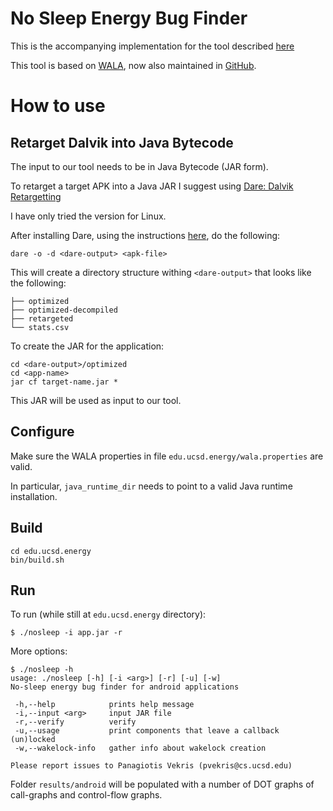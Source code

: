 # No Sleep Energy Bug Finder

This is the accompanying implementation for the tool described
[here](http://goto.ucsd.edu/~pvekris/docs/hotpower12.pdf)

This tool is based on [WALA](http://wala.sourceforge.net/wiki/index.php/Main_Page), now also maintained in [GitHub](https://github.com/wala/WALA).

# How to use

## Retarget Dalvik into Java Bytecode

The input to our tool needs to be in Java Bytecode (JAR form). 

To retarget a target APK into a Java JAR I suggest using
[Dare: Dalvik Retargetting](http://siis.cse.psu.edu/dare/)

I have only tried the version for Linux.

After installing Dare, using the instructions
[here](http://siis.cse.psu.edu/dare/installation.html), do the following:

```
dare -o -d <dare-output> <apk-file>
```

This will create a directory structure withing `<dare-output>` that looks like
the following: 

```
├── optimized
├── optimized-decompiled
├── retargeted
└── stats.csv
```

To create the JAR for the application: 

```
cd <dare-output>/optimized
cd <app-name>
jar cf target-name.jar *
```

This JAR will be used as input to our tool.


## Configure

Make sure the WALA properties in file `edu.ucsd.energy/wala.properties` are valid. 

In particular, `java_runtime_dir` needs to point to a valid Java runtime installation.


## Build

```
cd edu.ucsd.energy
bin/build.sh
```

## Run

To run (while still at `edu.ucsd.energy` directory):
```
$ ./nosleep -i app.jar -r
```

More options:

```
$ ./nosleep -h                           
usage: ./nosleep [-h] [-i <arg>] [-r] [-u] [-w]                           
No-sleep energy bug finder for android applications                       
                                                                          
 -h,--help            prints help message                                 
 -i,--input <arg>     input JAR file                                      
 -r,--verify          verify                                              
 -u,--usage           print components that leave a callback (un)locked   
 -w,--wakelock-info   gather info about wakelock creation                 
                                                                               
Please report issues to Panagiotis Vekris (pvekris@cs.ucsd.edu)           
```

Folder `results/android` will be populated with a number of DOT graphs of call-graphs and control-flow graphs.

